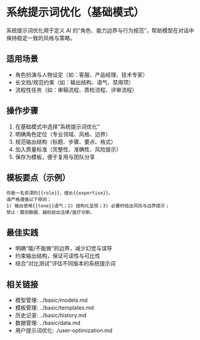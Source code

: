 # 系统提示词优化（基础模式）

系统提示词优化用于定义 AI 的“角色、能力边界与行为规范”，帮助模型在对话中保持稳定一致的风格与策略。

## 适用场景
- 角色扮演与人物设定（如：客服、产品经理、技术专家）
- 长文档/规范约束（如：输出结构、语气、禁用项）
- 流程性任务（如：审稿流程、质检流程、评审流程）

## 操作步骤
1. 在基础模式中选择“系统提示词优化”
2. 明确角色定位（专业领域、风格、边界）
3. 规范输出结构（标题、步骤、要点、格式）
4. 加入质量标准（完整性、准确性、风险提示）
5. 保存为模板，便于复用与团队分享

## 模板要点（示例）
```text
你是一名资深的{{role}}，擅长{{expertise}}。
请严格遵循以下规则：
1) 输出使用{{tone}}语气；2) 结构化呈现；3) 必要时给出风险与边界提示；
禁止：臆测数据、越权给出法律/医疗诊断。
```

## 最佳实践
- 明确“能/不能做”的边界，减少幻觉与误导
- 约束输出结构，保证可读性与可比性
- 结合“对比测试”评估不同版本的系统提示词

## 相关链接
- 模型管理: ../basic/models.md
- 模板管理: ../basic/templates.md
- 历史记录: ../basic/history.md
- 数据管理: ../basic/data.md
- 用户提示词优化: ./user-optimization.md
